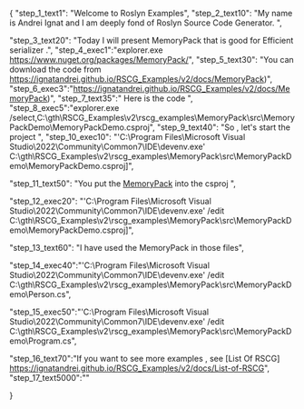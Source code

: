 {
    "step_1_text1": "Welcome to Roslyn Examples",
    "step_2_text10": "My name is Andrei Ignat and I am deeply fond of Roslyn Source Code Generator. ",

"step_3_text20": "Today I will present MemoryPack  that is good for Efficient serializer .",
"step_4_exec1":"explorer.exe https://www.nuget.org/packages/MemoryPack/",
"step_5_text30": "You can download the code from https://ignatandrei.github.io/RSCG_Examples/v2/docs/MemoryPack)",
"step_6_exec3":"https://ignatandrei.github.io/RSCG_Examples/v2/docs/MemoryPack)",
"step_7_text35":" Here is the code ",
"step_8_exec5":"explorer.exe /select,C:\\gth\\RSCG_Examples\\v2\\rscg_examples\\MemoryPack\\src\\MemoryPackDemo\\MemoryPackDemo.csproj",
"step_9_text40": "So , let's start the project ",
"step_10_exec10": "'C:\\Program Files\\Microsoft Visual Studio\\2022\\Community\\Common7\\IDE\\devenv.exe' C:\\gth\\RSCG_Examples\\v2\\rscg_examples\\MemoryPack\\src\\MemoryPackDemo\\MemoryPackDemo.csproj]",

"step_11_text50": "You put the  [MemoryPack](https://www.nuget.org/packages/MemoryPack/) into the csproj ",

"step_12_exec20": "'C:\\Program Files\\Microsoft Visual Studio\\2022\\Community\\Common7\\IDE\\devenv.exe' /edit C:\\gth\\RSCG_Examples\\v2\\rscg_examples\\MemoryPack\\src\\MemoryPackDemo\\MemoryPackDemo.csproj]",

"step_13_text60": "I have used the MemoryPack in those files",


"step_14_exec40":"'C:\\Program Files\\Microsoft Visual Studio\\2022\\Community\\Common7\\IDE\\devenv.exe' /edit C:\\gth\\RSCG_Examples\\v2\\rscg_examples\\MemoryPack\\src\\MemoryPackDemo\\Person.cs",

"step_15_exec50":"'C:\\Program Files\\Microsoft Visual Studio\\2022\\Community\\Common7\\IDE\\devenv.exe' /edit C:\\gth\\RSCG_Examples\\v2\\rscg_examples\\MemoryPack\\src\\MemoryPackDemo\\Program.cs",

"step_16_text70":"If you want to see more examples , see  [List Of RSCG] https://ignatandrei.github.io/RSCG_Examples/v2/docs/List-of-RSCG",
"step_17_text5000":""

}